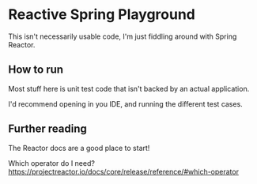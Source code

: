 # Reactive Spring Playground

This isn't necessarily usable code, I'm just fiddling around with Spring Reactor.

## How to run

Most stuff here is unit test code that isn't backed by an actual application.

I'd recommend opening in you IDE, and running the different test cases.

## Further reading

The Reactor docs are a good place to start!

Which operator do I need? https://projectreactor.io/docs/core/release/reference/#which-operator
